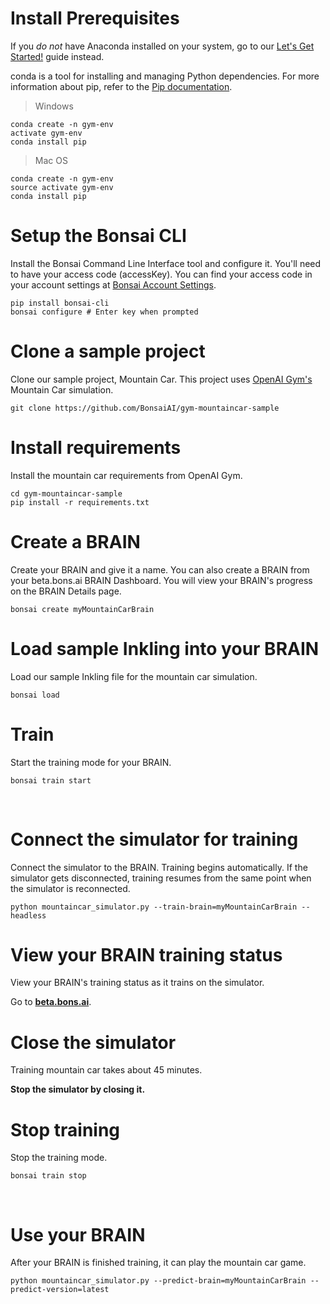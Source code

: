 # Install Prerequisites

If you *do not* have Anaconda installed on your system, go to our [Let's Get Started!][2] guide instead.

conda is a tool for installing and managing Python dependencies. For more information about pip, refer to the [Pip documentation](https://pip.pypa.io/en/stable/).

> Windows

```shell
conda create -n gym-env
activate gym-env
conda install pip
```

> Mac OS

```shell
conda create -n gym-env
source activate gym-env
conda install pip
```

# Setup the Bonsai CLI

Install the Bonsai Command Line Interface tool and configure it. You'll need to have your access code (accessKey). You can find your access code in your account settings at [Bonsai Account Settings](https://beta.bons.ai/accounts/settings).

```shell
pip install bonsai-cli
bonsai configure # Enter key when prompted
```

# Clone a sample project

Clone our sample project, Mountain Car. This project uses [OpenAI Gym's][3] Mountain Car simulation.

```shell
git clone https://github.com/BonsaiAI/gym-mountaincar-sample
```

# Install requirements

Install the mountain car requirements from OpenAI Gym.

```shell
cd gym-mountaincar-sample
pip install -r requirements.txt
```

# Create a BRAIN

Create your BRAIN and give it a name. You can also create a BRAIN from your beta.bons.ai BRAIN Dashboard. You will view your BRAIN's progress on the BRAIN Details page.

```shell
bonsai create myMountainCarBrain
```

# Load sample Inkling into your BRAIN

Load our sample Inkling file for the mountain car simulation.

```shell
bonsai load
```

# Train

Start the training mode for your BRAIN.

```shell
bonsai train start
```
‍

# Connect the simulator for training

Connect the simulator to the BRAIN. Training begins automatically. If the simulator gets disconnected, training resumes from the same point when the simulator is reconnected.

```shell
python mountaincar_simulator.py --train-brain=myMountainCarBrain --headless
```

# View your BRAIN training status

View your BRAIN's training status as it trains on the simulator.

 Go to [**beta.bons.ai**][4].

# Close the simulator

Training mountain car takes about 45 minutes.

**Stop the simulator by closing it.**

# Stop training

Stop the training mode.

```shell
bonsai train stop
```
‍
# Use your BRAIN

After your BRAIN is finished training, it can play the mountain car game.

```shell
python mountaincar_simulator.py --predict-brain=myMountainCarBrain --predict-version=latest
```

[1]: https://bons.ai
[2]: ./getting_started.html#let-39-s-get-started
[3]: https://gym.openai.com/envs/MountainCar-v0
[4]: https://beta.bons.ai
